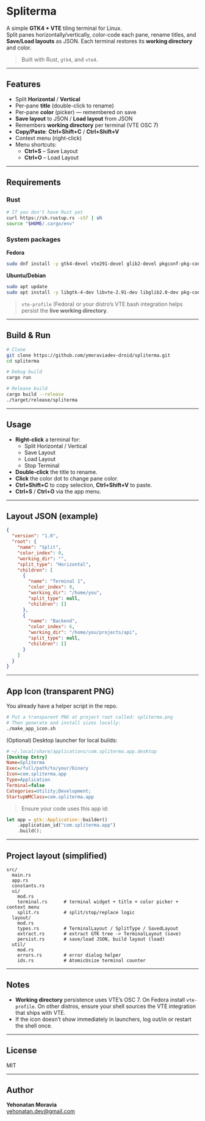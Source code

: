 # Spliterma

A simple **GTK4 + VTE** tiling terminal for Linux.  
Split panes horizontally/vertically, color-code each pane, rename titles, and **Save/Load layouts** as JSON. Each terminal restores its **working directory** and color.

> Built with Rust, `gtk4`, and `vte4`.

---

## Features

- Split **Horizontal** / **Vertical**
- Per-pane **title** (double-click to rename)
- Per-pane **color** (picker) — remembered on save
- **Save layout** to JSON / **Load layout** from JSON
- Remembers **working directory** per terminal (VTE OSC 7)
- **Copy/Paste**: **Ctrl+Shift+C** / **Ctrl+Shift+V**
- Context menu (right-click)
- Menu shortcuts:
  - **Ctrl+S** – Save Layout
  - **Ctrl+O** – Load Layout

---

## Requirements

### Rust
```bash
# If you don't have Rust yet
curl https://sh.rustup.rs -sSf | sh
source "$HOME/.cargo/env"
```

### System packages

**Fedora**
```bash
sudo dnf install -y gtk4-devel vte291-devel glib2-devel pkgconf-pkg-config ImageMagick vte-profile
```

**Ubuntu/Debian**
```bash
sudo apt update
sudo apt install -y libgtk-4-dev libvte-2.91-dev libglib2.0-dev pkg-config build-essential imagemagick
```

> `vte-profile` (Fedora) or your distro’s VTE bash integration helps persist the **live working directory**.

---

## Build & Run

```bash
# Clone
git clone https://github.com/ymoraviadev-droid/spliterma.git
cd spliterma

# Debug build
cargo run

# Release build
cargo build --release
./target/release/spliterma
```

---

## Usage

- **Right-click** a terminal for:
  - Split Horizontal / Vertical
  - Save Layout
  - Load Layout
  - Stop Terminal
- **Double-click** the title to rename.
- **Click** the color dot to change pane color.
- **Ctrl+Shift+C** to copy selection, **Ctrl+Shift+V** to paste.
- **Ctrl+S** / **Ctrl+O** via the app menu.

---

## Layout JSON (example)

```json
{
  "version": "1.0",
  "root": {
    "name": "Split",
    "color_index": 0,
    "working_dir": "",
    "split_type": "Horizontal",
    "children": [
      {
        "name": "Terminal 1",
        "color_index": 0,
        "working_dir": "/home/you",
        "split_type": null,
        "children": []
      },
      {
        "name": "Backend",
        "color_index": 6,
        "working_dir": "/home/you/projects/api",
        "split_type": null,
        "children": []
      }
    ]
  }
}
```

---

## App Icon (transparent PNG)

You already have a helper script in the repo.

```bash
# Put a transparent PNG at project root called: spliterma.png
# Then generate and install sizes locally:
./make_app_icon.sh
```

(Optional) Desktop launcher for local builds:
```ini
# ~/.local/share/applications/com.spliterma.app.desktop
[Desktop Entry]
Name=Spliterma
Exec=/full/path/to/your/binary
Icon=com.spliterma.app
Type=Application
Terminal=false
Categories=Utility;Development;
StartupWMClass=com.spliterma.app
```

> Ensure your code uses this app id:
```rust
let app = gtk::Application::builder()
    .application_id("com.spliterma.app")
    .build();
```

---

## Project layout (simplified)

```
src/
  main.rs
  app.rs
  constants.rs
  ui/
    mod.rs
    terminal.rs      # terminal widget + title + color picker + context menu
    split.rs         # split/stop/replace logic
  layout/
    mod.rs
    types.rs         # TerminalLayout / SplitType / SavedLayout
    extract.rs       # extract GTK tree -> TerminalLayout (save)
    persist.rs       # save/load JSON, build layout (load)
  util/
    mod.rs
    errors.rs        # error dialog helper
    ids.rs           # AtomicUsize terminal counter
```

---

## Notes

- **Working directory** persistence uses VTE’s OSC 7. On Fedora install `vte-profile`. On other distros, ensure your shell sources the VTE integration that ships with VTE.
- If the icon doesn’t show immediately in launchers, log out/in or restart the shell once.

---

## License

MIT

---

## Author

**Yehonatan Moravia**  
<yehonatan.dev@gmail.com>

